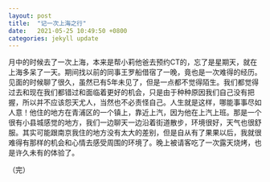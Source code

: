 ```yaml
---
layout: post
title:  "记一次上海之行"
date:   2021-05-25 10:49:50 +0800
categories: jekyll update
---
```


月中的时候去了一次上海，本来是帮小莉他爸去预约CT的，忘了是星期天，就在上海多呆了一天。期间找以前的同事王罗船借宿了一晚，竟也是一次难得的经历。见面的时候聊了很久，虽然已有5年未见了，但是一点都不觉得陌生。我们都觉得过去和现在我们都错过和面临着更好的机会，只是由于种种原因我们自己没有把握，所以并不应该怨天尤人，当然也不必责怪自己。人生就是这样，哪能事事尽如人意！他住的地方在青浦区的一个镇上，靠近上汽，因为他在上汽上班。那是一个很有小县城感觉的地方，我们一边聊天一边沿着街道散步，环境很好，天气也很舒服。其实可能跟南京我住的地方没有太大的差别，但是自从有了果果以后，我就很难得有那样的机会和心情去感受周围的环境了。晚上被请客吃了一次露天烧烤，也是许久未有的体验了。


（完）